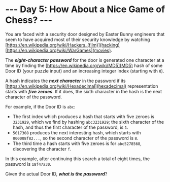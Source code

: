# --- Day 5: How About a Nice Game of Chess? ---

You are faced with a security door designed by Easter Bunny engineers that seem to have acquired most of their security knowledge by watching [https://en.wikipedia.org/wiki/Hackers_(film)](hacking) [https://en.wikipedia.org/wiki/WarGames](movies).


The <em><b>eight-character password</b></em> for the door is generated one character at a time by finding the [https://en.wikipedia.org/wiki/MD5](MD5) hash of some Door ID (your puzzle input) and an increasing integer index (starting with <code>0</code>).


A hash indicates the <em><b>next character</b></em> in the password if its [https://en.wikipedia.org/wiki/Hexadecimal](hexadecimal) representation starts with <em><b>five zeroes</b></em>. If it does, the sixth character in the hash is the next character of the password.


For example, if the Door ID is <code>abc</code>:


<ul>
<li>The first index which produces a hash that starts with five zeroes is <code>3231929</code>, which we find by hashing <code>abc3231929</code>; the sixth character of the hash, and thus the first character of the password, is <code>1</code>.</li>
<li><code>5017308</code> produces the next interesting hash, which starts with <code>000008f82...</code>, so the second character of the password is <code>8</code>.</li>
<li>The third time a hash starts with five zeroes is for <code>abc5278568</code>, discovering the character <code>f</code>.</li>
</ul>
In this example, after continuing this search a total of eight times, the password is <code>18f47a30</code>.


Given the actual Door ID, <em><b>what is the password</b></em>?


